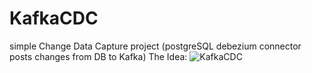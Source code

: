 # KafkaCDC
simple Change Data Capture  project (postgreSQL debezium connector posts changes from DB to Kafka)
The Idea:
![KafkaCDC](https://user-images.githubusercontent.com/50134408/134799214-ae540c41-99dc-49f7-b648-a21b77aa1781.jpg)

